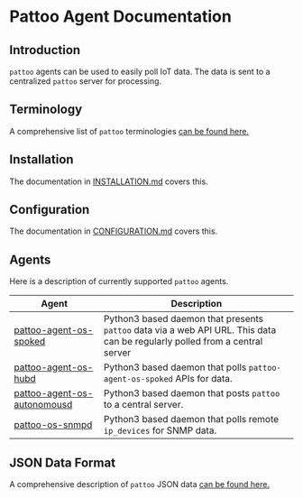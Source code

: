 # Pattoo Agent Documentation

## Introduction

`pattoo` agents can be used to easily poll IoT data. The data is sent to a centralized `pattoo` server for processing.

## Terminology

A comprehensive list of `pattoo` terminologies [ can be found here.](GLOSSARY.md)

## Installation

The documentation in [INSTALLATION.md](INSTALLATION.md)  covers this.

## Configuration
The documentation in [CONFIGURATION.md](CONFIGURATION.md)  covers this.

## Agents
Here is a description of currently supported `pattoo` agents.

| Agent | Description                    |
|--|--|
|[pattoo-agent-os-spoked](PATTOO-OS.md)| Python3 based daemon that presents `pattoo` data via a web API URL. This data can be regularly polled from a central server|
|[pattoo-agent-os-hubd](PATTOO-OS.md)| Python3 based daemon that polls `pattoo-agent-os-spoked` APIs for data. 
|[pattoo-agent-os-autonomousd](PATTOO-OS.md)| Python3 based daemon that posts  `pattoo` to a central server.|
|[pattoo-os-snmpd](PATTOO-SNMPD.md)| Python3 based daemon that polls remote `ip_devices` for SNMP data.

## JSON Data Format

A comprehensive description of `pattoo` JSON data [ can be found here.](DATA.md)
